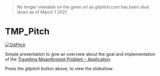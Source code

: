 > No longer viewable on the given url as gitpitch.com has been shut down as of March 1 2021

# TMP_Pitch
[![GitPitch](https://gitpitch.com/assets/badge.svg)](https://gitpitch.com/StraysWonderland/TMP_Pitch) 

Simple presentation to give an overview about the goal and implementation of the [Travelling Misanthropist Problem - Application](https://github.com/StraysWonderland/TravellingMisanthropistProblem).

Press the gitpitch button above, to view the slideshow

